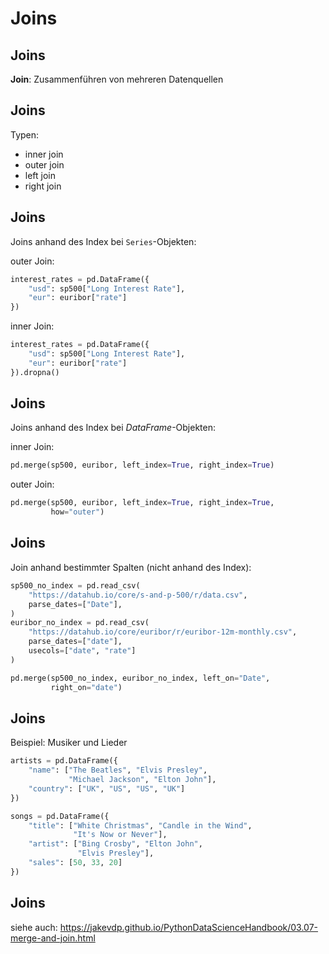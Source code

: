 # Joins

## Joins

**Join**: Zusammenführen von mehreren Datenquellen

## Joins

Typen:

- inner join
- outer join
- left join
- right join

## Joins

Joins anhand des Index bei `Series`-Objekten:

outer Join:

```py
interest_rates = pd.DataFrame({
    "usd": sp500["Long Interest Rate"],
    "eur": euribor["rate"]
})
```

inner Join:

```py
interest_rates = pd.DataFrame({
    "usd": sp500["Long Interest Rate"],
    "eur": euribor["rate"]
}).dropna()
```

## Joins

Joins anhand des Index bei _DataFrame_-Objekten:

inner Join:

```py
pd.merge(sp500, euribor, left_index=True, right_index=True)
```

outer Join:

```py
pd.merge(sp500, euribor, left_index=True, right_index=True,
         how="outer")
```

## Joins

Join anhand bestimmter Spalten (nicht anhand des Index):

```py
sp500_no_index = pd.read_csv(
    "https://datahub.io/core/s-and-p-500/r/data.csv",
    parse_dates=["Date"],
)
euribor_no_index = pd.read_csv(
    "https://datahub.io/core/euribor/r/euribor-12m-monthly.csv",
    parse_dates=["date"],
    usecols=["date", "rate"]
)

pd.merge(sp500_no_index, euribor_no_index, left_on="Date",
         right_on="date")
```

## Joins

Beispiel: Musiker und Lieder

```py
artists = pd.DataFrame({
    "name": ["The Beatles", "Elvis Presley",
             "Michael Jackson", "Elton John"],
    "country": ["UK", "US", "US", "UK"]
})
```

```py
songs = pd.DataFrame({
    "title": ["White Christmas", "Candle in the Wind",
              "It's Now or Never"],
    "artist": ["Bing Crosby", "Elton John",
               "Elvis Presley"],
    "sales": [50, 33, 20]
})
```

## Joins

siehe auch: https://jakevdp.github.io/PythonDataScienceHandbook/03.07-merge-and-join.html
